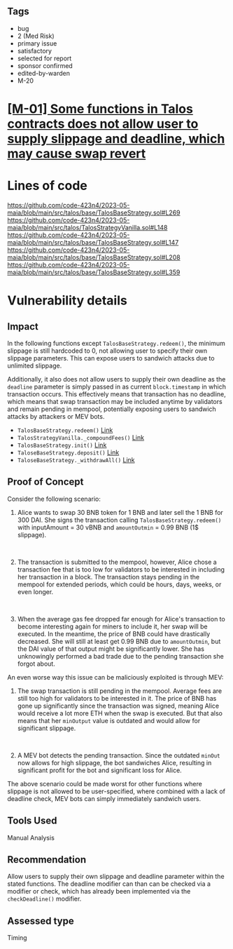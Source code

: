 ## Tags

- bug
- 2 (Med Risk)
- primary issue
- satisfactory
- selected for report
- sponsor confirmed
- edited-by-warden
- M-20

# [[M-01] Some functions in Talos contracts does not allow user to supply slippage and deadline, which may cause swap revert](https://github.com/code-423n4/2023-05-maia-findings/issues/504) 

# Lines of code

https://github.com/code-423n4/2023-05-maia/blob/main/src/talos/base/TalosBaseStrategy.sol#L269
https://github.com/code-423n4/2023-05-maia/blob/main/src/talos/TalosStrategyVanilla.sol#L148
https://github.com/code-423n4/2023-05-maia/blob/main/src/talos/base/TalosBaseStrategy.sol#L147
https://github.com/code-423n4/2023-05-maia/blob/main/src/talos/base/TalosBaseStrategy.sol#L208
https://github.com/code-423n4/2023-05-maia/blob/main/src/talos/base/TalosBaseStrategy.sol#L359


# Vulnerability details

## Impact
In the following functions except `TalosBaseStrategy.redeem()`, the minimum slippage is still hardcoded to 0, not allowing user to specify their own slippage parameters. This can expose users to sandwich attacks due to unlimited slippage.

Additionally, it also does not allow users to supply their own deadline as the `deadline` parameter is simply passed in as current `block.timestamp` in which transaction occurs. This effectively means that transaction has no deadline, which means that swap transaction may be included anytime by validators and remain pending in mempool, potentially exposing users to sandwich attacks by attackers or MEV bots. 

- `TalosBaseStrategy.redeem()` [Link](https://github.com/code-423n4/2023-05-maia/blob/main/src/talos/base/TalosBaseStrategy.sol#L269)
- `TalosStrategyVanilla._compoundFees()` [Link](https://github.com/code-423n4/2023-05-maia/blob/main/src/talos/TalosStrategyVanilla.sol#L148)
- `TalosBaseStrategy.init()` [Link](https://github.com/code-423n4/2023-05-maia/blob/main/src/talos/base/TalosBaseStrategy.sol#L147)
- `TaloseBaseStrategy.deposit()` [Link](https://github.com/code-423n4/2023-05-maia/blob/main/src/talos/base/TalosBaseStrategy.sol#L208)
- `TaloseBaseStrategy._withdrawAll()` [Link](https://github.com/code-423n4/2023-05-maia/blob/main/src/talos/base/TalosBaseStrategy.sol#L359)

## Proof of Concept

Consider the following scenario:
1. Alice wants to swap 30 BNB token for 1 BNB and later sell the 1 BNB for 300 DAI. She signs the transaction calling `TalosBaseStrategy.redeem()` with inputAmount = 30 vBNB and `amountOutmin` = 0.99 BNB (1$ slippage).

<br/>

2. The transaction is submitted to the mempool, however, Alice chose a transaction fee that is too low for validators to be interested in including her transaction in a block. The transaction stays pending in the mempool for extended periods, which could be hours, days, weeks, or even longer.

<br/>

3. When the average gas fee dropped far enough for Alice's transaction to become interesting again for miners to include it, her swap will be executed. In the meantime, the price of BNB could have drastically decreased. She will still at least get 0.99 BNB due to `amountOutmin`, but the DAI value of that output might be significantly lower. She has unknowingly performed a bad trade due to the pending transaction she forgot about.

An even worse way this issue can be maliciously exploited is through MEV:

1. The swap transaction is still pending in the mempool. Average fees are still too high for validators to be interested in it. The price of BNB has gone up significantly since the transaction was signed, meaning Alice would receive a lot more ETH when the swap is executed. But that also means that her `minOutput` value is outdated and would allow for significant slippage.

<br/>

2. A MEV bot detects the pending transaction. Since the outdated `minOut` now allows for high slippage, the bot sandwiches Alice, resulting in significant profit for the bot and significant loss for Alice.

The above scenario could be made worst for other functions where slippage is not allowed to be user-specified, where combined with a lack of deadline check, MEV bots can simply immediately sandwich users.

## Tools Used
Manual Analysis

## Recommendation
Allow users to supply their own slippage and deadline parameter within the stated functions. The deadline modifier can than can be checked via a modifier or check, which has already been implemented via the `checkDeadline()` modifier.








## Assessed type

Timing